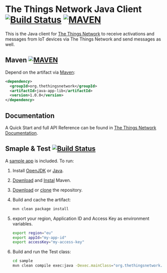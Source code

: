 # The Things Network Java Client [![Build Status](https://travis-ci.org/TheThingsNetwork/java-app-lib.svg?branch=master)](https://travis-ci.org/TheThingsNetwork/java-app-lib) [![MAVEN](https://img.shields.io/maven-central/v/org.thethingsnetwork/java-app-lib.svg)](http://mvnrepository.com/artifact/org.thethingsnetwork/java-app-lib)

This is the Java client for [The Things Network](https://www.thethingsnetwork.org) to receive activations and messages from IoT devices via The Things Network and send messages as well.

## Maven [![MAVEN](https://img.shields.io/maven-central/v/org.thethingsnetwork/java-app-lib.svg)](http://mvnrepository.com/artifact/org.thethingsnetwork/java-app-lib)

Depend on the artifact via [Maven](http://mvnrepository.com/artifact/org.thethingsnetwork/java-app-lib):

```xml
<dependency>
  <groupId>org.thethingsnetwork</groupId>
  <artifactId>java-app-lib</artifactId>
  <version>1.0.0</version>
</dependency>
```

## Documentation

A Quick Start and full API Reference can be found in [The Things Network Documentation](https://www.thethingsnetwork.org/docs/refactor/java/).

## Smaple & Test [![Build Status](https://travis-ci.org/TheThingsNetwork/java-app-lib.svg?branch=master)](https://travis-ci.org/TheThingsNetwork/java-app-lib)

A [sample app](sample/src/main/java/org/thethingsnetwork/java/app/sample/Test.java) is included. To run:

1.  Install [OpenJDK](http://openjdk.java.net/install/) or [Java](https://www.java.com/en/download/).
2.  [Download](http://maven.apache.org/download.cgi) and [Instal](http://maven.apache.org/install.html) Maven.
3.  [Download](https://github.com/TheThingsNetwork/java-app-lib/archive/master.zip) or [clone](https://help.github.com/articles/which-remote-url-should-i-use/) the repository.
4.  Build and cache the artifact:

    ```bash
    mvn clean package install
    ```

5.  export your region, Application ID and Access Key as environment variables.

    ```bash
    export region="eu"
    export appId="my-app-id"
    export accessKey="my-access-key"
    ```
6.  Build and run the Test class:

    ```bash
    cd sample
    mvn clean compile exec:java -Dexec.mainClass="org.thethingsnetwork.java.app.sample.App"
    ```
